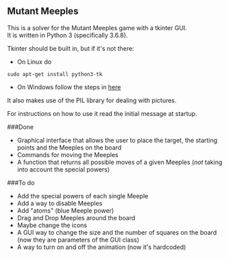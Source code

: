 Mutant Meeples
---

This is a solver for the Mutant Meeples game with a tkinter GUI.   
It is written in Python 3 (specifically 3.6.8).

Tkinter should be built in, but if it's not there:

- On Linux do

`sudo apt-get install python3-tk`

- On Windows follow the steps in [here](https://tkdocs.com/tutorial/install.html)

It also makes use of the PIL library for dealing with pictures.

For instructions on how to use it read the initial message at startup.

###Done
- Graphical interface that allows the user to place the target, the starting points and the Meeples on the board
- Commands for moving the Meeples
- A function that returns all possible moves of a given Meeples (*not* taking into account the special powers)

###To do
- Add the special powers of each single Meeple
- Add a way to disable Meeples
- Add "atoms" (blue Meeple power)
- Drag and Drop Meeples around the board
- Maybe change the icons
- A GUI way to change the size and the number of squares on the board (now they are parameters of the GUI class)
- A way to turn on and off the animation (now it's hardcoded)
